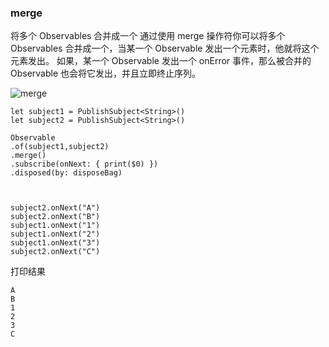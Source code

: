 ### merge 
 将多个 Observables 合并成一个
 通过使用 merge 操作符你可以将多个 Observables 合并成一个，当某一个 Observable 发出一个元素时，他就将这个元素发出。
 如果，某一个 Observable 发出一个 onError 事件，那么被合并的 Observable 也会将它发出，并且立即终止序列。
 
  ![merge](https://github.com/SunshineBrother/JHBlog/blob/master/RxSwift学习/rxswift图片/merge.png)
 
 ```
 let subject1 = PublishSubject<String>()
 let subject2 = PublishSubject<String>()
 
 Observable
 .of(subject1,subject2)
 .merge()
 .subscribe(onNext: { print($0) })
 .disposed(by: disposeBag)
 
 
 
 subject2.onNext("A")
 subject2.onNext("B")
 subject1.onNext("1")
 subject1.onNext("2")
 subject1.onNext("3")
 subject2.onNext("C")
 ```
 打印结果
 ```
 A
 B
 1
 2
 3
 C
 ```
 
 
 
 
 
 
 
 
 
 
 
 
 
 
 
 
 
 
